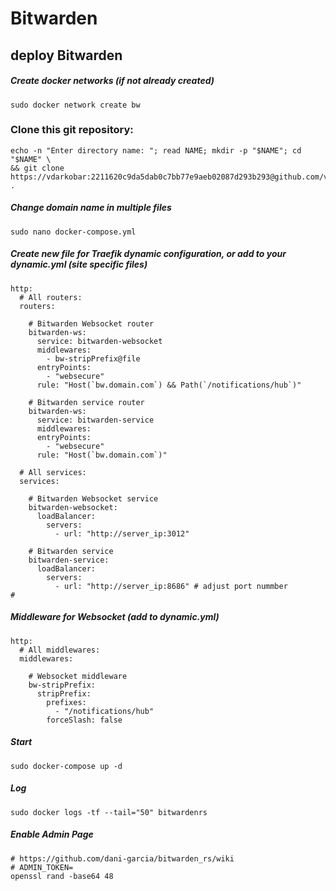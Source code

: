 # Bitwarden
## deploy Bitwarden

##### Create docker networks (*if not already created*)
```
sudo docker network create bw
```
### Clone this git repository:
```
echo -n "Enter directory name: "; read NAME; mkdir -p "$NAME"; cd "$NAME" \
&& git clone https://vdarkobar:2211620c9da5dab0c7bb77e9aeb02087d293b293@github.com/vdarkobar/Bitwarden.git .
```

##### Change domain name in multiple files
```
sudo nano docker-compose.yml
```
##### Create new file for Traefik dynamic configuration, or add to your dynamic.yml (site specific files)
```
http:
  # All routers:
  routers:
  
    # Bitwarden Websocket router
    bitwarden-ws:
      service: bitwarden-websocket
      middlewares:
        - bw-stripPrefix@file
      entryPoints:
        - "websecure"
      rule: "Host(`bw.domain.com`) && Path(`/notifications/hub`)"

    # Bitwarden service router
    bitwarden-ws:
      service: bitwarden-service
      middlewares:
      entryPoints:
        - "websecure"
      rule: "Host(`bw.domain.com`)"

  # All services:
  services:
  
    # Bitwarden Websocket service
    bitwarden-websocket:
      loadBalancer:
        servers:
          - url: "http://server_ip:3012"

    # Bitwarden service
    bitwarden-service:
      loadBalancer:
        servers:
          - url: "http://server_ip:8686" # adjust port nummber
#
```
##### Middleware for Websocket (add to dynamic.yml)
```
http:
  # All middlewares:
  middlewares:
  
    # Websocket middleware
    bw-stripPrefix:
      stripPrefix:
        prefixes:
          - "/notifications/hub"
        forceSlash: false
```
##### Start
```
sudo docker-compose up -d
```
##### Log
```
sudo docker logs -tf --tail="50" bitwardenrs
```
##### Enable Admin Page
```
# https://github.com/dani-garcia/bitwarden_rs/wiki
# ADMIN_TOKEN=
openssl rand -base64 48
```
